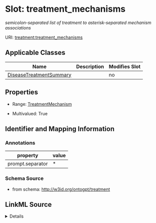 

# Slot: treatment_mechanisms


_semicolon-separated list of treatment to asterisk-separated mechanism associations_



URI: [treatment:treatment_mechanisms](http://w3id.org/ontogpt/treatments/treatment_mechanisms)



<!-- no inheritance hierarchy -->





## Applicable Classes

| Name | Description | Modifies Slot |
| --- | --- | --- |
| [DiseaseTreatmentSummary](DiseaseTreatmentSummary.md) |  |  no  |







## Properties

* Range: [TreatmentMechanism](TreatmentMechanism.md)

* Multivalued: True





## Identifier and Mapping Information





### Annotations

| property | value |
| --- | --- |
| prompt.separator | * |



### Schema Source


* from schema: http://w3id.org/ontogpt/treatment




## LinkML Source

<details>
```yaml
name: treatment_mechanisms
annotations:
  prompt.separator:
    tag: prompt.separator
    value: '*'
description: semicolon-separated list of treatment to asterisk-separated mechanism
  associations
from_schema: http://w3id.org/ontogpt/treatment
rank: 1000
multivalued: true
alias: treatment_mechanisms
owner: DiseaseTreatmentSummary
domain_of:
- DiseaseTreatmentSummary
range: TreatmentMechanism

```
</details>